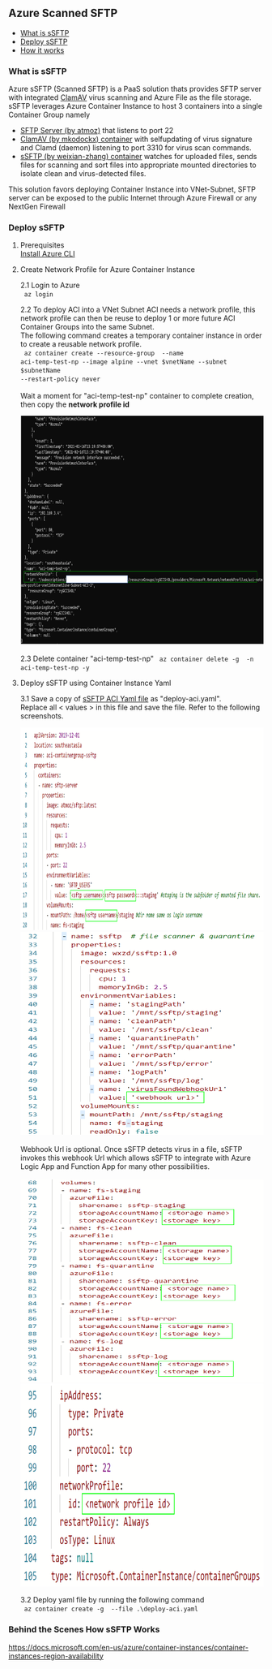 ## Azure Scanned SFTP  

* [What is sSFTP](#what-is-ssftp)
* [Deploy sSFTP](#deploy-ssftp)
* [How it works](#behind-the-scenes-how-ssftp-works)

### What is sSFTP
Azure sSFTP (Scanned SFTP) is a PaaS solution thats provides SFTP server with integrated [ClamAV](https://www.clamav.net/) virus scanning and Azure File as the file storage.  
sSFTP leverages Azure Container Instance to host 3 containers into a single Container Group namely
* [SFTP Server (by atmoz)](https://hub.docker.com/r/atmoz/sftp/) that listens to port 22
* [ClamAV (by mkodockx) container](https://hub.docker.com/r/mkodockx/docker-clamav/) with selfupdating of virus signature and Clamd (daemon) listening to port 3310 for virus scan commands.
* [sSFTP (by weixian-zhang) container](https://hub.docker.com/repository/docker/wxzd/ssftp) watches for uploaded files, sends files for scanning and sort files into appropriate mounted directories to isolate clean and virus-detected files.

This solution favors deploying Container Instance into VNet-Subnet, SFTP server can be exposed to the public Internet through Azure Firewall or any NextGen Firewall
### Deploy sSFTP  
1. Prerequisites  
[Install Azure CLI](https://docs.microsoft.com/en-us/cli/azure/install-azure-cli)  

2. Create Network Profile for Azure Container Instance  

   2.1 Login to Azure  
        <code> az login </code>

   2.2 To deploy ACI into a VNet Subnet ACI needs a network profile, this network profile can then be reuse to deploy 1 or more future ACI Container Groups into the same Subnet.  
       The following command creates a temporary container instance in order to create a reusable network profile.  
        <code> az container create --resource-group <resource group> --name aci-temp-test-np --image alpine --vnet $vnetName --subnet $subnetName --restart-policy never </code>        <br />
       <br />
       Wait a moment for  "aci-temp-test-np" container to complete creation, then copy the <b>network profile id</b>  
   
     <img src="./doc/azcli-networkprofile.png" width="750" height="450" />
     <br />
     <br />
    2.3 Delete container "aci-temp-test-np"
    <code> az container delete -g <resource group> -n aci-temp-test-np -y </code>  
   
3. Deploy sSFTP using Container Instance Yaml

    3.1 Save a copy of [sSFTP ACI Yaml file](https://raw.githubusercontent.com/weixian-zhang/Azure-sSFTP/main/deploy/deploy-aci-template.yaml) as "deploy-aci.yaml".  
        Replace all < values > in this file and save the file. Refer to the following screenshots.  
        
      <img src="./doc/aci-template-1.png" width="550" height="400" />  
      <br />
      <img src="./doc/aci-template-2.png" width="550" height="400" />
      <br />
      <br />
      Webhook Url is optional.  
      Once sSFTP detects virus in a file, sSFTP invokes this webhook Url which allows sSFTP to integrate  with Azure Logic App and Function App for many other possibilities.
      <br />
      <br />
      <img src="./doc/aci-template-3.png" width="550" height="400" />  
      <br />
      <img src="./doc/aci-template-4.png" width="550" height="400" />  
      <br />
        
        
    3.2 Deploy yaml file by running the following command  
        <code> az container create -g <resource group> --file .\deploy-aci.yaml </code>


### Behind the Scenes How sSFTP Works




https://docs.microsoft.com/en-us/azure/container-instances/container-instances-region-availability
